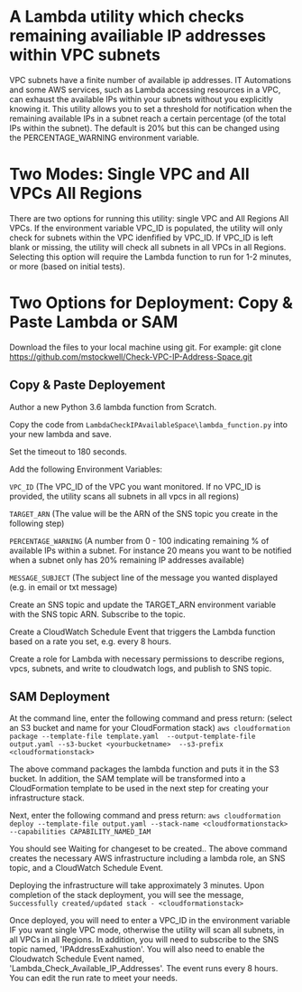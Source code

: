 # A Lambda utility which checks remaining availiable IP addresses within VPC subnets

VPC subnets have a finite number of available ip addresses.  IT Automations and some AWS services, such as Lambda accessing resources in a VPC, can exhaust the
available IPs within your subnets without you explicitly knowing it. This utility allows you to set a threshold for notification when the remaining available IPs in a subnet reach a certain percentage (of the total IPs within the subnet). 
The default is 20% but this can be changed using the PERCENTAGE_WARNING environment variable.  

# Two Modes: Single VPC and All VPCs All Regions
There are two options for running this utility: single VPC and All Regions All VPCs.  If the environment variable VPC_ID is populated,
the utility will only check for subnets within the VPC idenfified by VPC_ID.  If VPC_ID is left blank or missing, the utility will
check all subnets in all VPCs in all Regions.  Selecting this option will require the Lambda function to run for 1-2 minutes, or more
(based on initial tests).

# Two Options for Deployment: Copy & Paste Lambda or SAM
Download the files to your local machine using git.  For example: git clone https://github.com/mstockwell/Check-VPC-IP-Address-Space.git

## Copy & Paste Deployement
Author a new Python 3.6 lambda function from Scratch.  

Copy the code from `LambdaCheckIPAvailableSpace\lambda_function.py` into your new lambda and save. 

Set the timeout to 180 seconds. 

Add the following Environment Variables:

`VPC_ID` (The VPC_ID of the VPC you want monitored.  If no VPC_ID is provided, the utility scans all subnets in all vpcs in all regions)

`TARGET_ARN` (The value will be the ARN of the SNS topic you create in the following step)

`PERCENTAGE_WARNING` (A number from 0 - 100 indicating remaining % of available IPs within a subnet.  For instance 20 means you want to be notified when a subnet only has 20% remaining IP addresses available)

`MESSAGE_SUBJECT` (The subject line of the message you wanted displayed (e.g. in email or txt message)

Create an SNS topic and update the TARGET_ARN environment variable with the SNS topic ARN. Subscribe to the topic.

Create a CloudWatch Schedule Event that triggers the Lambda function based on a rate you set, e.g. every 8 hours.

Create a role for Lambda with necessary permissions to describe regions, vpcs, subnets, and write to cloudwatch logs, and publish to SNS topic.

## SAM Deployment
At the command line, enter the following command and press return: (select an S3 bucket and name for your CloudFormation stack)
`aws cloudformation package --template-file template.yaml  --output-template-file output.yaml --s3-bucket <yourbucketname>  --s3-prefix <cloudformationstack>`  

The above command packages the lambda function and puts it in the S3 bucket.  In addition, the SAM template will be transformed into a CloudFormation template to be used in the next step for creating your infrastructure stack.

Next, enter the following command and press return: `aws cloudformation deploy --template-file output.yaml --stack-name <cloudformationstack> --capabilities CAPABILITY_NAMED_IAM`

You should see Waiting for changeset to be created.. 
The above command creates the necessary AWS infrastructure including a lambda role, an SNS topic, and a CloudWatch Schedule Event.  

Deploying the infrastructure will take approximately 3 minutes.  Upon completion of the stack deployment, you will see the message, `Successfully created/updated stack - <cloudformationstack>`

Once deployed, you will need to enter a VPC_ID in the environment variable IF you want single VPC mode, otherwise the utility will scan all subnets, in all VPCs
in all Regions.  In addition, you will need to subscribe to the SNS topic named, 'IPAddressExahustion'.  You will also need to enable the Cloudwatch Schedule Event named,
'Lambda_Check_Available_IP_Addresses'.  The event runs every 8 hours.  You can edit the run rate to meet your needs.
